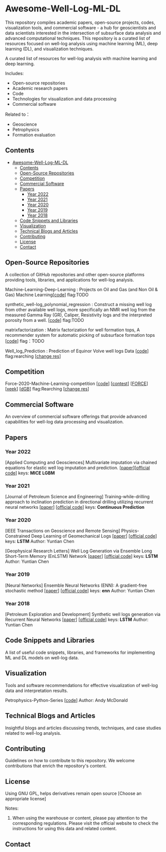 # Awesome-Well-Log-ML-DL

This repository compiles academic papers, open-source projects, codes, visualization tools, and commercial software - a hub for geoscientists and data scientists interested in the intersection of subsurface data analysis and advanced computational techniques. This repository is a curated list of resources focused on well-log analysis using machine learning (ML), deep learning (DL), and visualization techniques.

A curated list of resources for well-log analysis with machine learning and deep learning.

Includes:

- Open-source repositories
- Academic research papers
- Code
- Technologies for visualization and data processing
- Commercial software

Related to：

- Geoscience
- Petrophysics
- Formation evaluation

## Contents

- [Awesome-Well-Log-ML-DL](#awesome-well-log-ml-dl)
  - [Contents](#contents)
  - [Open-Source Repositories](#open-source-repositories)
  - [Competition](#competition)
  - [Commercial Software](#commercial-software)
  - [Papers](#papers)
    - [Year 2022](#year-2022)
    - [Year 2021](#year-2021)
    - [Year 2020](#year-2020)
    - [Year 2019](#year-2019)
    - [Year 2018](#year-2018)
  - [Code Snippets and Libraries](#code-snippets-and-libraries)
  - [Visualization](#visualization)
  - [Technical Blogs and Articles](#technical-blogs-and-articles)
  - [Contributing](#contributing)
  - [License](#license)
  - [Contact](#contact)

## Open-Source Repositories

A collection of GitHub repositories and other open-source platforms providing tools, libraries, and applications for well-log analysis.

Machine-Learning-Deep-Learning : Projects on Oil and Gas (and Non Oil & Gas) Machine Learning[[code](https://github.com/Divyanshu-ISM/Machine-Learning-Deep-Learning)] flag:TODO

synthetic_well-log_polynomial_regression : Construct a missing well log from other available well logs, more specifically an NMR well log from the measured Gamma Ray (GR), Caliper, Resistivity logs and the interpreted porosity from a well. [[code](https://github.com/abhishekdbihani/synthetic_well-log_polynomial_regression)] flag:TODO

matrixfactorization : Matrix factorization for well formation tops, A recommender system for automatic picking of subsurface formation tops [[code](https://github.com/jessepisel/matrixfactorization)] flag：TODO

Well_log_Prediction : Prediction of Equinor Volve well logs Data [[code](https://github.com/dapson2real/Well_log_Prediction)] flag:rearching [[change res](https://github.com/lumisong/Well_log_Prediction)]

## Competition

Force-2020-Machine-Learning-competition [[code](https://github.com/bolgebrygg/Force-2020-Machine-Learning-competition)] [[contest](https://terranubis.com/datainfo/FORCE-ML-Competition-2020)] [[FORCE](https://www.sodir.no/en/force/Previous-events/machine-learning-contest-with-wells-and-seismic/)] [[xeek](https://thinkonward.com/app/c/challenges/force-well-logs)] [[dGB](https://dgbes.com/blog/competition/the-force-machine-learning-competition-2020)] flag:Rearching [[change res](https://github.com/lumisong/Force-2020-Machine-Learning-competition)]

## Commercial Software

An overview of commercial software offerings that provide advanced capabilities for well-log data processing and visualization.

## Papers

### Year 2022

[Applied Computing and Geosciences] Multivariate imputation via chained equations for elastic well log imputation and prediction. [[paper](https://www.sciencedirect.com/science/article/pii/S2590197422000052)][[official code](https://github.com/trhallam/mice_well_log_imputation)] keys: **MICE LGBM**

### Year 2021

[Journal of Petroleum Science and Engineering] Training-while-drilling approach to inclination prediction in directional drilling utilizing recurrent neural networks [[paper](https://www.sciencedirect.com/science/article/pii/S0920410520311827)] [[official code](https://github.com/AndrzejTunkiel/Training-while-drilling)] keys: **Continuous Prediction**

### Year 2020

[IEEE Transactions on Geoscience and Remote Sensing] Physics-Constrained Deep Learning of Geomechanical Logs [[paper](https://ieeexplore.ieee.org/abstract/document/9007020)] [[official code](https://github.com/YuntianChen/EnLSTM?tab=readme-ov-file)] keys: **LSTM** Author: Yuntian Chen

[Geophysical Research Letters] Well Log Generation via Ensemble Long Short-Term Memory (EnLSTM) Network [[paper](https://agupubs.onlinelibrary.wiley.com/doi/full/10.1029/2020GL087685)] [[official code](https://github.com/YuntianChen/EnLSTM?tab=readme-ov-file)] keys: **LSTM** Author: Yuntian Chen

### Year 2019

[Neural Networks] Ensemble Neural Networks (ENN): A gradient-free stochastic method  [[paper](https://www.sciencedirect.com/science/article/pii/S0893608018303319)] [[official code](https://github.com/YuntianChen/ENN)] keys: **enn** Author: Yuntian Chen

### Year 2018

[Petroleum Exploration and Development] Synthetic well logs generation via Recurrent Neural Networks [[paper](https://www.sciencedirect.com/science/article/pii/S1876380418300685)] [[official code](https://github.com/YuntianChen/cascaded_EnLSTM)] keys: **LSTM** Author: Yuntian Chen

## Code Snippets and Libraries

A list of useful code snippets, libraries, and frameworks for implementing ML and DL models on well-log data.

## Visualization

Tools and software recommendations for effective visualization of well-log data and interpretation results.

Petrophysics-Python-Series [[code](https://github.com/andymcdgeo/Petrophysics-Python-Series)] Author: Andy McDonald

## Technical Blogs and Articles

Insightful blogs and articles discussing trends, techniques, and case studies related to well-log analysis.

## Contributing

Guidelines on how to contribute to this repository. We welcome contributions that enrich the repository's content.

## License

Using GNU GPL, helps derivatives remain open source
[Choose an appropriate license]

Notes:

1. When using the warehouse or content, please pay attention to the corresponding regulations. Please visit the official website to check the instructions for using this data and related content.

## Contact
